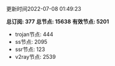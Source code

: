更新时间2022-07-08 01:49:23

**总订阅: 377**
**总节点: 15638**
**有效节点: 5201**
- trojan节点: 444
- ss节点: 2095
- ssr节点: 123
- v2ray节点: 2539
